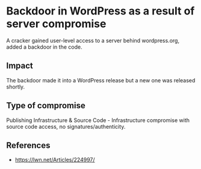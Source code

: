 # Backdoor in WordPress as a result of server compromise

A cracker gained user-level access to a server behind wordpress.org, added a
backdoor in the code.

## Impact

The backdoor made it into a WordPress release but a new one was released
shortly.

## Type of compromise

Publishing Infrastructure & Source Code - Infrastructure compromise with source
code access, no signatures/authenticity.

## References

- https://lwn.net/Articles/224997/
